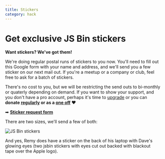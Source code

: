 ```yaml
---
title: Stickers
category: hack
---
```

# Get exclusive JS Bin stickers

**Want stickers? We've got them!**

We're doing regular postal runs of stickers to you now. You'll need to fill out this Google form with your name and address, and we'll send you a few sticker on our next mail out. If you're a meetup or a company or club, feel free to ask for a batch of stickers.

There's no cost to you, but we will be restricting the send outs to bi-monthly or quaterly depending on demand. If you want to show your support, and you don't have a pro account, perhaps it's time to [upgrade](/upgrade) or you can **donate [regularly](https://gratipay.com/jsbin) or as a [one off](https://www.paypal.me/rem) ❤**

➡ **[Sticker request form](https://docs.google.com/forms/d/1tttJAkH0OEABv7lRr1yhmCZoj5GQ7nemWFjOgOqwxlQ/viewform)**

There are two sizes, we'll send a few of both:

![JS Bin stickers](/images/stickers.jpg)

And yes, Remy does have a sticker on the back of his laptop with Dave's glowing eyes (two jsbin stickers with eyes cut out backed with blackout tape over the Apple logo).

